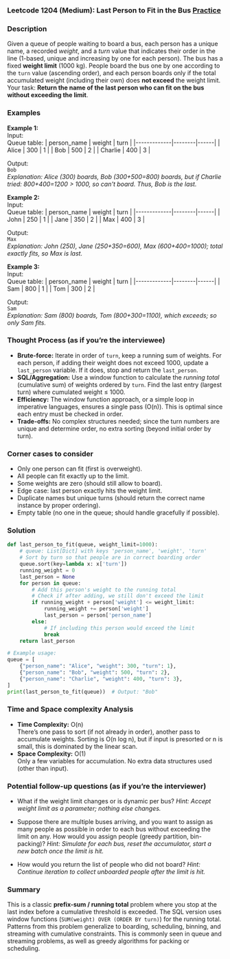 ### Leetcode 1204 (Medium): Last Person to Fit in the Bus [Practice](https://leetcode.com/problems/last-person-to-fit-in-the-bus)

### Description  
Given a queue of people waiting to board a bus, each person has a unique name, a recorded *weight*, and a *turn* value that indicates their order in the line (1-based, unique and increasing by one for each person). The bus has a fixed **weight limit** (1000 kg). People board the bus one by one according to the `turn` value (ascending order), and each person boards only if the total accumulated weight (including their own) does **not exceed** the weight limit. Your task: **Return the name of the last person who can fit on the bus without exceeding the limit**.

### Examples  

**Example 1:**  
Input:  
Queue table:
| person_name | weight | turn |
|-------------|--------|------|
| Alice       | 300    | 1    |
| Bob         | 500    | 2    |
| Charlie     | 400    | 3    |

Output:  
`Bob`  
*Explanation: Alice (300) boards, Bob (300+500=800) boards, but if Charlie tried: 800+400=1200 > 1000, so can't board. Thus, Bob is the last.*

**Example 2:**  
Input:  
Queue table:
| person_name | weight | turn |
|-------------|--------|------|
| John        | 250    | 1    |
| Jane        | 350    | 2    |
| Max         | 400    | 3    |

Output:  
`Max`  
*Explanation: John (250), Jane (250+350=600), Max (600+400=1000); total exactly fits, so Max is last.*

**Example 3:**  
Input:  
Queue table:
| person_name | weight | turn |
|-------------|--------|------|
| Sam         | 800    | 1    |
| Tom         | 300    | 2    |

Output:  
`Sam`  
*Explanation: Sam (800) boards, Tom (800+300=1100), which exceeds; so only Sam fits.*

### Thought Process (as if you’re the interviewee)  
- **Brute-force:** Iterate in order of `turn`, keep a running sum of weights. For each person, if adding their weight does not exceed 1000, update a `last_person` variable. If it does, stop and return the `last_person`.
- **SQL/Aggregation:** Use a window function to calculate the *running total* (cumulative sum) of weights ordered by `turn`. Find the last entry (largest turn) where cumulated weight ≤ 1000.
- **Efficiency:** The window function approach, or a simple loop in imperative languages, ensures a single pass (O(n)). This is optimal since each entry must be checked in order.
- **Trade-offs:** No complex structures needed; since the turn numbers are unique and determine order, no extra sorting (beyond initial order by turn).

### Corner cases to consider  
- Only one person can fit (first is overweight).
- All people can fit exactly up to the limit.
- Some weights are zero (should still allow to board).
- Edge case: last person exactly hits the weight limit.
- Duplicate names but unique turns (should return the correct name instance by proper ordering).
- Empty table (no one in the queue; should handle gracefully if possible).

### Solution

```python
def last_person_to_fit(queue, weight_limit=1000):
    # queue: List[Dict] with keys 'person_name', 'weight', 'turn'
    # Sort by turn so that people are in correct boarding order
    queue.sort(key=lambda x: x['turn'])
    running_weight = 0
    last_person = None
    for person in queue:
        # Add this person's weight to the running total
        # Check if after adding, we still don't exceed the limit
        if running_weight + person['weight'] <= weight_limit:
            running_weight += person['weight']
            last_person = person['person_name']
        else:
            # If including this person would exceed the limit
            break
    return last_person

# Example usage:
queue = [
    {"person_name": "Alice", "weight": 300, "turn": 1},
    {"person_name": "Bob", "weight": 500, "turn": 2},
    {"person_name": "Charlie", "weight": 400, "turn": 3},
]
print(last_person_to_fit(queue))  # Output: "Bob"
```

### Time and Space complexity Analysis  

- **Time Complexity:** O(n)  
  There’s one pass to sort (if not already in order), another pass to accumulate weights. Sorting is O(n log n), but if input is presorted or n is small, this is dominated by the linear scan.
- **Space Complexity:** O(1)  
  Only a few variables for accumulation. No extra data structures used (other than input).

### Potential follow-up questions (as if you’re the interviewer)  

- What if the weight limit changes or is dynamic per bus?
  *Hint: Accept weight limit as a parameter; nothing else changes.*

- Suppose there are multiple buses arriving, and you want to assign as many people as possible in order to each bus without exceeding the limit on any. How would you assign people (greedy partition, bin-packing)?
  *Hint: Simulate for each bus, reset the accumulator, start a new batch once the limit is hit.*

- How would you return the list of people who did not board?
  *Hint: Continue iteration to collect unboarded people after the limit is hit.*

### Summary
This is a classic **prefix-sum / running total** problem where you stop at the last index before a cumulative threshold is exceeded. The SQL version uses window functions (`SUM(weight) OVER (ORDER BY turn)`) for the running total. Patterns from this problem generalize to boarding, scheduling, binning, and streaming with cumulative constraints. This is commonly seen in queue and streaming problems, as well as greedy algorithms for packing or scheduling.